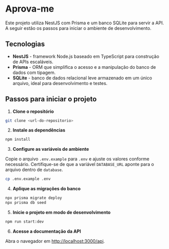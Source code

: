 # Aprova-me

Este projeto utiliza NestJS com Prisma e um banco SQLite para servir a API. A seguir estão os passos para iniciar o ambiente de desenvolvimento.

## Tecnologias

- **NestJS** - framework Node.js baseado em TypeScript para construção de APIs escaláveis.
- **Prisma** - ORM que simplifica o acesso e a manipulação do banco de dados com tipagem.
- **SQLite** - banco de dados relacional leve armazenado em um único arquivo, ideal para desenvolvimento e testes.

## Passos para iniciar o projeto

1. **Clone o repositório**

```bash
git clone <url-do-repositorio>
```

2. **Instale as dependências**

```bash
npm install
```

3. **Configure as variáveis de ambiente**

Copie o arquivo `.env.example` para `.env` e ajuste os valores conforme necessário. Certifique-se de que a variável `DATABASE_URL` aponte para o arquivo dentro de `database`.

```bash
cp .env.example .env
```

4. **Aplique as migrações do banco**

```bash
npx prisma migrate deploy
npx prisma db seed
```

5. **Inicie o projeto em modo de desenvolvimento**

```bash
npm run start:dev
```

6. **Acesse a documentação da API**

Abra o navegador em [http://localhost:3000/api](http://localhost:3000/api).
